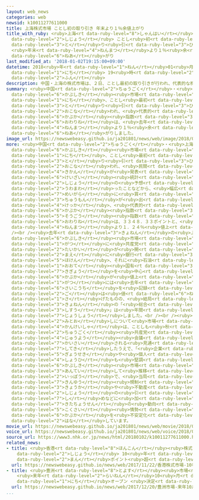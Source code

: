 ```yaml
---
layout: web_news
categories: web
newsid: k10011277611000
title: 上海株式市場 ことし初の取り引き 年末より１％余値上がり
title_with_ruby: <ruby>上海<rt data-ruby-level="8">しゃんはい</rt></ruby><ruby>株式<rt data-ruby-level="6">かぶしき</rt></ruby><ruby>市場<rt
  data-ruby-level="2">しじょう</rt></ruby> ことし<ruby>初<rt data-ruby-level="4">はつ</rt></ruby>の<ruby>取<rt
  data-ruby-level="3">と</rt></ruby>り<ruby>引<rt data-ruby-level="3">ひ</rt></ruby>き
  <ruby>年末<rt data-ruby-level="4">ねんまつ</rt></ruby>より１％<ruby>余<rt data-ruby-level="5">よ</rt></ruby><ruby>値上<rt
  data-ruby-level="6">ねあ</rt></ruby>がり
last_modified_at: '2018-01-02T19:15:00+09:00'
datetime: 2018<ruby>年<rt data-ruby-level="1">ねん</rt></ruby>01<ruby>月<rt data-ruby-level="1">がつ</rt></ruby>02<ruby>日<rt
  data-ruby-level="1">にち</rt></ruby> 19<ruby>時<rt data-ruby-level="2">じ</rt></ruby>15<ruby>分<rt
  data-ruby-level="2">ふん</rt></ruby>
description: 中国・上海の株式市場は、２日、ことし最初の取り引きが行われ、代表的な株価指数の終値は、去年の年末より１％余り値上がりしました。
summary: <ruby>中国<rt data-ruby-level="2">ちゅうごく</rt></ruby>・<ruby>上海<rt data-ruby-level="8">しゃんはい</rt></ruby>の<ruby>株式<rt
  data-ruby-level="6">かぶしき</rt></ruby><ruby>市場<rt data-ruby-level="2">しじょう</rt></ruby>は、２<ruby>日<rt
  data-ruby-level="1">にち</rt></ruby>、ことし<ruby>最初<rt data-ruby-level="4">さいしょ</rt></ruby>の<ruby>取<rt
  data-ruby-level="3">と</rt></ruby>り<ruby>引<rt data-ruby-level="3">ひ</rt></ruby>きが<ruby>行<rt
  data-ruby-level="2">おこな</rt></ruby>われ、<ruby>代表的<rt data-ruby-level="4">だいひょうてき</rt></ruby>な<ruby>株価<rt
  data-ruby-level="6">かぶか</rt></ruby><ruby>指数<rt data-ruby-level="3">しすう</rt></ruby>の<ruby>終値<rt
  data-ruby-level="6">おわりね</rt></ruby>は、<ruby>去年<rt data-ruby-level="3">きょねん</rt></ruby>の<ruby>年末<rt
  data-ruby-level="4">ねんまつ</rt></ruby>より１％<ruby>余<rt data-ruby-level="5">あま</rt></ruby>り<ruby>値上<rt
  data-ruby-level="6">ねあ</rt></ruby>がりしました。
image_url: https://newswebeasy.github.io/ja201801/news/web/image/2018/01/02/K10011277611_1801022103_1801022104_01_03.jpg
more: <ruby>中国<rt data-ruby-level="2">ちゅうごく</rt></ruby>・<ruby>上海<rt data-ruby-level="8">しゃんはい</rt></ruby>の<ruby>株式<rt
  data-ruby-level="6">かぶしき</rt></ruby><ruby>市場<rt data-ruby-level="2">しじょう</rt></ruby>は２<ruby>日<rt
  data-ruby-level="1">にち</rt></ruby>、ことし<ruby>最初<rt data-ruby-level="4">さいしょ</rt></ruby>の<ruby>取<rt
  data-ruby-level="3">と</rt></ruby>り<ruby>引<rt data-ruby-level="3">ひ</rt></ruby>きが<ruby>行<rt
  data-ruby-level="2">おこな</rt></ruby>われ、<ruby>民間<rt data-ruby-level="4">みんかん</rt></ruby><ruby>機関<rt
  data-ruby-level="4">きかん</rt></ruby>が<ruby>発表<rt data-ruby-level="3">はっぴょう</rt></ruby>した<ruby>経済<rt
  data-ruby-level="6">けいざい</rt></ruby><ruby>統計<rt data-ruby-level="5">とうけい</rt></ruby>が<ruby>市場<rt
  data-ruby-level="2">しじょう</rt></ruby>の<ruby>予想<rt data-ruby-level="3">よそう</rt></ruby>を<ruby>上回<rt
  data-ruby-level="2">うわまわ</rt></ruby>ったことなどから、<ruby>幅広<rt data-ruby-level="7">はばひろ</rt></ruby>い<ruby>銘柄<rt
  data-ruby-level="7">めいがら</rt></ruby>に<ruby>買<rt data-ruby-level="2">か</rt></ruby>い<ruby>注文<rt
  data-ruby-level="3">ちゅうもん</rt></ruby>が<ruby>出<rt data-ruby-level="1">で</rt></ruby>ました。その<ruby>結果<rt
  data-ruby-level="4">けっか</rt></ruby>、<ruby>代表的<rt data-ruby-level="4">だいひょうてき</rt></ruby>な<ruby>株価<rt
  data-ruby-level="6">かぶか</rt></ruby><ruby>指数<rt data-ruby-level="3">しすう</rt></ruby>である「<ruby>総合<rt
  data-ruby-level="5">そうごう</rt></ruby><ruby>指数<rt data-ruby-level="3">しすう</rt></ruby>」の<ruby>終値<rt
  data-ruby-level="6">おわりね</rt></ruby>は、３３４８．３３ポイントと、<ruby>去年<rt data-ruby-level="3">きょねん</rt></ruby>の<ruby>年末<rt
  data-ruby-level="4">ねんまつ</rt></ruby>より１．２４％<ruby>値上<rt data-ruby-level="6">ねあ</rt></ruby>がりしました。<br
  /><br /><ruby>去年<rt data-ruby-level="3">きょねん</rt></ruby>の<ruby>上海<rt data-ruby-level="8">しゃんはい</rt></ruby>の<ruby>株式<rt
  data-ruby-level="6">かぶしき</rt></ruby><ruby>市場<rt data-ruby-level="2">しじょう</rt></ruby>は、１０<ruby>月<rt
  data-ruby-level="1">がつ</rt></ruby>に<ruby>共産党<rt data-ruby-level="6">きょうさんとう</rt></ruby><ruby>大会<rt
  data-ruby-level="2">たいかい</rt></ruby>が<ruby>開<rt data-ruby-level="3">ひら</rt></ruby>かれる<ruby>前<rt
  data-ruby-level="2">まえ</rt></ruby>に<ruby>銀行<rt data-ruby-level="3">ぎんこう</rt></ruby>や<ruby>保険<rt
  data-ruby-level="5">ほけん</rt></ruby>、それに<ruby>石油<rt data-ruby-level="3">せきゆ</rt></ruby>といった<ruby>大手<rt
  data-ruby-level="1">おおて</rt></ruby><ruby>国有<rt data-ruby-level="3">こくゆう</rt></ruby><ruby>企業<rt
  data-ruby-level="7">きぎょう</rt></ruby>を<ruby>中心<rt data-ruby-level="2">ちゅうしん</rt></ruby>に<ruby>株価<rt
  data-ruby-level="6">かぶか</rt></ruby>が<ruby>値上<rt data-ruby-level="6">ねあ</rt></ruby>がりし、１１<ruby>月<rt
  data-ruby-level="1">がつ</rt></ruby>には<ruby>去年<rt data-ruby-level="3">きょねん</rt></ruby>の<ruby>最高値<rt
  data-ruby-level="6">さいこうち</rt></ruby>を<ruby>記録<rt data-ruby-level="4">きろく</rt></ruby>しました。その<ruby>後<rt
  data-ruby-level="2">ご</rt></ruby>は<ruby>値<rt data-ruby-level="6">ね</rt></ruby>を<ruby>下<rt
  data-ruby-level="1">さ</rt></ruby>げたものの、<ruby>結局<rt data-ruby-level="4">けっきょく</rt></ruby>、<ruby>去年<rt
  data-ruby-level="3">きょねん</rt></ruby>の「<ruby>総合<rt data-ruby-level="5">そうごう</rt></ruby><ruby>指数<rt
  data-ruby-level="3">しすう</rt></ruby>」は<ruby>年間<rt data-ruby-level="2">ねんかん</rt></ruby>でおよそ６．６％<ruby>上昇<rt
  data-ruby-level="7">じょうしょう</rt></ruby>しました。<br /><br /><ruby>今後<rt data-ruby-level="2">こんご</rt></ruby>の<ruby>見通<rt
  data-ruby-level="2">みとお</rt></ruby>しについて<ruby>市場<rt data-ruby-level="2">しじょう</rt></ruby><ruby>関係者<rt
  data-ruby-level="4">かんけいしゃ</rt></ruby>は、ことしも<ruby>秋<rt data-ruby-level="2">あき</rt></ruby>に<ruby>中国<rt
  data-ruby-level="2">ちゅうごく</rt></ruby><ruby>共産党<rt data-ruby-level="6">きょうさんとう</rt></ruby>の<ruby>重要<rt
  data-ruby-level="4">じゅうよう</rt></ruby><ruby>会議<rt data-ruby-level="4">かいぎ</rt></ruby>が<ruby>開催<rt
  data-ruby-level="7">かいさい</rt></ruby>される<ruby>見通<rt data-ruby-level="2">みとお</rt></ruby>しであることを<ruby>指摘<rt
  data-ruby-level="7">してき</rt></ruby>したうえで、「<ruby>企業<rt data-ruby-level="7">きぎょう</rt></ruby><ruby>業績<rt
  data-ruby-level="5">ぎょうせき</rt></ruby>や<ruby>個人<rt data-ruby-level="5">こじん</rt></ruby><ruby>消費<rt
  data-ruby-level="4">しょうひ</rt></ruby>も<ruby>堅調<rt data-ruby-level="7">けんちょう</rt></ruby>で、<ruby>株式<rt
  data-ruby-level="6">かぶしき</rt></ruby><ruby>市場<rt data-ruby-level="2">しじょう</rt></ruby>は<ruby>安定<rt
  data-ruby-level="3">あんてい</rt></ruby>して<ruby>推移<rt data-ruby-level="6">すいい</rt></ruby>するのではないか。<ruby>一方<rt
  data-ruby-level="2">いっぽう</rt></ruby>で、<ruby>当局<rt data-ruby-level="3">とうきょく</rt></ruby>による<ruby>金融<rt
  data-ruby-level="7">きんゆう</rt></ruby><ruby>規制<rt data-ruby-level="5">きせい</rt></ruby>の<ruby>強化<rt
  data-ruby-level="3">きょうか</rt></ruby>や<ruby>不動産<rt data-ruby-level="4">ふどうさん</rt></ruby><ruby>市場<rt
  data-ruby-level="2">しじょう</rt></ruby>の<ruby>引<rt data-ruby-level="7">ひ</rt></ruby>き<ruby>締<rt
  data-ruby-level="7">し</rt></ruby>めなどに<ruby>加<rt data-ruby-level="4">くわ</rt></ruby>え、<ruby>北朝鮮<rt
  data-ruby-level="7">きたちょうせん</rt></ruby>の<ruby>動向<rt data-ruby-level="3">どうこう</rt></ruby>など<ruby>国際<rt
  data-ruby-level="5">こくさい</rt></ruby><ruby>情勢<rt data-ruby-level="5">じょうせい</rt></ruby>も<ruby>株価<rt
  data-ruby-level="6">かぶか</rt></ruby>を<ruby>不安定化<rt data-ruby-level="4">ふあんていか</rt></ruby>させるリスクになりうる」と<ruby>話<rt
  data-ruby-level="2">はな</rt></ruby>しています。
movie_url: https://newswebeasy.github.io/ja201801/news/web/movie/2018/01/02/k10011277611_201801022103_201801022104.mp4
voice_url: https://newswebeasy.github.io/ja201801/news/web/voice/2018/01/02/k10011277611_201801022103_201801022104.mp3
source_url: https://www3.nhk.or.jp/news/html/20180102/k10011277611000.html
related_news:
- title: <ruby>香港<rt data-ruby-level="8">ほんこん</rt></ruby><ruby>株式<rt data-ruby-level="6">かぶしき</rt></ruby><ruby>市場<rt
    data-ruby-level="2">しじょう</rt></ruby> 10<ruby>年<rt data-ruby-level="1">ねん</rt></ruby>ぶり３<ruby>万<rt
    data-ruby-level="2">まん</rt></ruby>ポイント<ruby>超<rt data-ruby-level="7">こ</rt></ruby>え
  url: https://newswebeasy.github.io/news/web/2017/11/22/香港株式市場-10年ぶり3万ポイント超え
- title: <ruby>豊洲<rt data-ruby-level="8">とよす</rt></ruby><ruby>市場<rt data-ruby-level="2">しじょう</rt></ruby>
    <ruby>来年<rt data-ruby-level="2">らいねん</rt></ruby>10<ruby>月<rt data-ruby-level="1">がつ</rt></ruby>11<ruby>日<rt
    data-ruby-level="1">にち</rt></ruby>オープン <ruby>決定<rt data-ruby-level="3">けってい</rt></ruby>
  url: https://newswebeasy.github.io/news/web/2017/12/20/豊洲市場-来年10月11日オープン-決定
...
```

